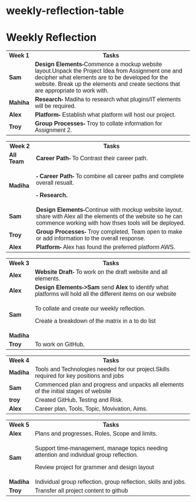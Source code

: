 # weekly-reflection-table
<!DOCTYPE html>
<html>
<head>
<style>
#customers {
  font-family: Arial, Helvetica, sans-serif;
  border-collapse: collapse;
  width: 100%;
}

#customers td, #customers th {
  border: 4px solid #000000;
  padding: 8px;
}





#customers th {
  padding-top: 12px;
  padding-bottom: 12px;
  text-align: center;
  background-color: #DC143C;
  color: white;
}
</style>
</head>
<body>

<h1><b>Weekly Reflection</b></h1>

<table id="customers">
  <tr>
    <th>Week 1</th>
    <th>Tasks</th>
   
  </tr>
  <tr>
    <td><b>Sam</b></td>
    <td><b> Design Elements-</b>Commence a mockup website layout.Unpack the Project Idea from Assignment one and decipher what elements are to be developed for the website. Break up the elements and create sections that are appropriate to work with.</td>   
  </tr>
  <tr>
    <td><b> Mahiha</b></td>
    <td><b>Research-</b> Madiha to research what plugins/IT elements will be required.</td>    
  </tr>
  <tr>
    <td><b>Alex</b></td>
    <td><b> Platform-</b> Establish what platform will host our project.</td>   
  </tr>
  <tr>
    <td><b>Troy</b></td>
    <td><b>Group Processes-</b> Troy to collate information for Assignment 2.</td>
  
   <table id="customers">
  <tr>
    <th>Week 2</th>
    <th>Tasks</th>    
  </tr>
  <tr>
    <td><b>All Team</b></td>
    <td><b>Career Path-</b> To Contrast their career path.</td>  
  </tr>
  <tr>
    <td><b>Madiha</b></td>
    <td><p><b>- Career Path-</b> To combine all career paths and complete overall resualt.</p>
      <p><b>- Research.</b></p>
    </td>   
  </tr>
  <tr>
    <td><b>Sam</b></td>
    <td><b>Design Elements-</b>Continue with mockup website layout, share with Alex all the elements of the website so he can commence working with how thses tools will be deployed.</td>    
  </tr>
  <tr>
    <td><b>Troy</b></td>
    <td><b> Group Processes-</b> Troy completed, Team open to make or add information to the overall response.</td>   
  </tr>
  <tr>
    <td><b> Alex</b></td>
    <td><b>Platform-</b> Alex has found the preferred platform AWS.</td>
  
   <table id="customers">
  <tr>
    <th>Week 3</th>
    <th>Tasks</th>   
  </tr>  
  <tr>
    <td><b>Alex </b></td>
    <td><b> Website Draft-</b> To work on the draft website and all elements.</td>
    </tr>
    <tr>
    <td><b> Alex</b></td>
    <td><b> Design Elements-></b><b>Sam </b> send <b>Alex</b> to identify what platforms will hold all the different items on our website</td>
    </tr>
    <tr>
    <td><b>Sam</b></td>
      <td><p>To collate and create our weekly reflection.</p>
        <p>Create a breakdown of the matrix in a to do list</p></td>
    </tr>
    <tr>
    <td><b>Madiha</b></td>
    <td></td>
    </tr>
    <tr>
    <td><b>Troy</b></td>
    <td>To work on GitHub,</td>
       <table id="customers">
  <tr>
    <th>Week 4</th>
    <th>Tasks</th>   
  </tr>
    <tr>
      <td><b>Madiha</b></td>
      <td>Tools and Technologies needed for our project.Skills required for key positions and jobs</td>
    </tr>
     <tr>
       <td><b>Sam</b></td>
       <td>Commenced plan and progress and unpacks all elements of the initial stages of website</td>
         </tr>
         <tr>
           <td><b>troy</b></td>
           <td>Created GitHub, Testing and Risk.</td>
         </tr>
         <tr>
           <td><b>Alex</b></td>
           <td>Career plan, Tools, Topic, Movivation, Aims.</td>
         </tr>
         <table id="customers">
  <tr>
    <th>Week 5</th>
    <th>Tasks</th> 
         </tr>
         <tr>  
           <td><b>Alex</b></td>
           <td>Plans and progresses, Roles, Scope and limits.</td>
           </tr>
           <tr>
          <td><b>Sam</b></td>
          <td><p>Support time-management, manage topics needing attention and individual group reflection.</p>
           <p>Review project for grammer and design layout</p></td>
           </tr>
           <tr>
             <td><b>Madiha</b></td>
             <td>Individual group reflection, group reflection, skills and jobs.</td>
           </tr>
           <tr>
             <td><b>Troy</b></td>
             <td>Transfer all project content to github</td>
           </tr>
   
    
 
</table>

</body>
</html>


